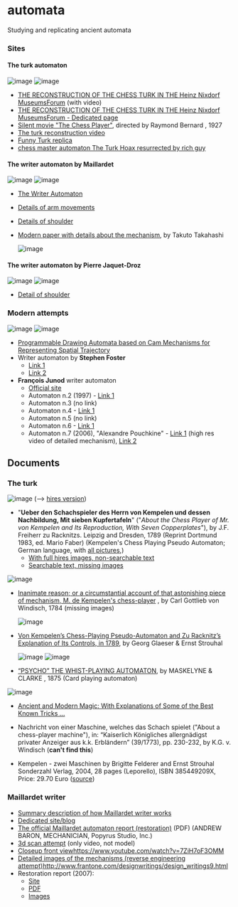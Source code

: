 # automata
Studying and replicating ancient automata


### Sites

#### The turk automaton
![image](https://github.com/jumpjack/automata/assets/1620953/6a9e4a07-4f8c-4838-b4fb-e484e664e693) 
![image](https://github.com/jumpjack/automata/assets/1620953/8509f8f2-4437-4fd2-ae6d-a44a85a83567)  

- [THE RECONSTRUCTION OF THE CHESS TURK IN THE Heinz Nixdorf MuseumsForum](https://www.hnf.de/en/permanent-exhibition/exhibition-areas/the-mechanization-of-information-technology/early-automatons-miracles-of-technology/the-reconstruction-of-the-hnfs-chess-turk.html#:~:text=The%20reconstruction%20of%20the%20Chess,Fromme%20to%20reconstruct%20the%20device.) (with video)
- [THE RECONSTRUCTION OF THE CHESS TURK IN THE Heinz Nixdorf MuseumsForum - Dedicated page](https://www.kwabc.org/en/newsitem/the-turk-at-paderborn-visiting-an-event-on-march-25th-2004.html)
- [Silent movie "The Chess Player"](https://www.youtube.com/watch?v=7W_kQsO6MPc), directed by Raymond Bernard , 1927
- [The turk reconstruction video](https://www.youtube.com/watch?v=RdT4yG8wczQ)
- [Funny Turk replica](https://www.youtube.com/watch?v=4mVtcGDpuy8)
- [chess master automaton The Turk Hoax resurrected by rich guy](https://www.youtube.com/watch?v=lfDDcaewlZU)

 #### The writer automaton by Maillardet
![image](https://github.com/jumpjack/automata/assets/1620953/f7152245-6cc1-44c9-b359-ec7f57a6267e) ![image](https://github.com/jumpjack/automata/assets/1620953/3e2bd9e0-2cf1-44eb-bab1-a7a3bb0e0b97)

- [The Writer Automaton](https://www.youtube.com/watch?v=OehTO9l1Hp8)
- [Details of arm movements](https://youtu.be/zpJEP6O6-Ho?t=54)
- [Details of shoulder](https://www.youtube.com/watch?v=Nx-aU7Lp2-4)
- [Modern paper with details about the mechanism](https://waseda.repo.nii.ac.jp/record/65267/files/Honbun-8739.pdf), by Takuto Takahashi
  
  ![image](https://github.com/jumpjack/automata/assets/1620953/a0cc37d1-7e10-44ca-84e6-405b86fe725c)


#### The writer automaton by Pierre Jaquet-Droz
![image](https://github.com/jumpjack/automata/assets/1620953/722339e9-7631-4c41-a7b4-98353989b154) ![image](https://github.com/jumpjack/automata/assets/1620953/8de5f423-776c-47fa-8dd9-50ecb0a8b4f1)

- [Detail of shoulder](https://aahs.org.au/the-writer/)

### Modern attempts
![image](https://github.com/jumpjack/automata/assets/1620953/411085e3-68b4-4e30-aac4-c9ba2ae13fad)  ![image](https://github.com/jumpjack/automata/assets/1620953/20756f67-3cdf-4525-9293-3e7bdaa76752)

- [Programmable Drawing Automata based on Cam Mechanisms for Representing Spatial Trajectory](https://www.youtube.com/watch?v=7BnBH7b16rk)
- Writer automaton by **Stephen Foster**
    - [Link 1](https://www.youtube.com/watch?v=8-rjznqllSY)
    - [Link 2](https://www.youtube.com/watch?v=WDRi230FLBc)
- **François Junod** writer automaton
   - [Official site](http://www.francoisjunod.com/)
   - Automaton n.2 (1997) - [Link 1](https://www.youtube.com/watch?v=2TELJIK96j8)
   - Automaton n.3 (no link)
   - Automaton n.4 - [Link 1](https://www.youtube.com/watch?v=-vQg0jtfHw0)
   - Automaton n.5 (no link)
   - Automaton n.6 - [Link 1](https://www.youtube.com/watch?v=Y30MmDqYBAw)
   - Automaton n.7 (2006), "Alexandre Pouchkine" - [Link 1](https://www.youtube.com/watch?v=ivIHcHwR6b0) (high res video of detailed mechanism), [Link 2](https://www.youtube.com/watch?v=FQM9JzHbCdw)

## Documents

### The turk
![image](https://github.com/jumpjack/automata/assets/1620953/b5ba5ee6-e29e-469a-8580-7df105f992eb)  (--> [hires version](https://www.digi-hub.de/viewer/!image/BV041097321/67/))

- "**Ueber den Schachspieler des Herrn von Kempelen und dessen Nachbildung,  Mit sieben Kupfertafeln**"  ("*About the Chess Player of Mr. von Kempelen and Its Reproduction, With Seven Copperplates*"), by J.F. Freiherr zu Racknitzs. Leipzig and Dresden, 1789 (Reprint Dortmund 1983, ed. Mario Faber) (Kempelen's Chess Playing Pseudo Automaton; German language, with [all pictures](https://www.digi-hub.de/viewer/api/v1/records/BV041097321/sections/LOG_0011/pdf/),) 
    - [With full hires images, non-searchable text](https://www.digi-hub.de/viewer/thumbs/BV041097321/1/)
    - [Searchable text, missing images](https://babel.hathitrust.org/cgi/pt?id=hvd.hn5r4k&seq=57&view=thumb)
 
      
![image](https://github.com/jumpjack/automata/assets/1620953/a2f78a2c-fa48-43d7-b2a4-de3823f9c7f9)

- [Inanimate reason; or a circumstantial account of that astonishing piece of mechanism, M. de Kempelen's chess-player](https://archive.org/details/bim_eighteenth-century_briefe-uber-den-schachs_windisch-carl-gottlieb-_1784/mode/1up)  , by Carl Gottlieb von Windisch, 1784 (missing images)
  

  ![image](https://github.com/jumpjack/automata/assets/1620953/0e7f13a2-9528-4c63-8d99-2cc6139d9572)

- [Von Kempelen’s Chess-Playing Pseudo-Automaton and Zu Racknitz’s Explanation of Its Controls, in 1789](https://archive.org/details/kempelens-chess-playing-pseudo-automaton), by Georg Glaeser & Ernst Strouhal


  ![image](https://github.com/jumpjack/automata/assets/1620953/e6032f4b-cf50-4c84-a1c9-2b72f3880902)  ![image](https://github.com/jumpjack/automata/assets/1620953/9562f852-a70f-4f01-ac88-e11024124372)


-  [“PSYCHO” THE WHIST-PLAYING AUTOMATON](https://cyberneticzoo.com/not-quite-robots/1875-psycho-the-whist-playing-automaton-maskelyne-clarke-british/), by MASKELYNE & CLARKE , 1875  (Card playing automaton)


![image](https://github.com/jumpjack/automata/assets/1620953/ddd366c9-f5f4-4003-bab7-5fbc0d91d86d)

- [Ancient and Modern Magic: With Explanations of Some of the Best Known Tricks ...](https://books.google.it/books?id=F0MCAAAAQAAJ&pg=PA58&dq=psycho+MASKELYNE&hl=it&newbks=1&newbks_redir=0&sa=X&ved=2ahUKEwiejfCcofiCAxV_hP0HHcmJBQc4ChDoAXoECAQQAg#v=onepage&q&f=false) 

  
-  Nachricht von einer Maschine, welches das Schach spielet ("About a chess-player machine"), in: “Kaiserlich Königliches allergnädigst privater Anzeiger aus k.k. Erbländern” (39/1773), pp. 230-232, by K.G. v. Windisch  (**can't find this**)

-  Kempelen - zwei Maschinen by Brigitte Felderer and Ernst Strouhal Sonderzahl Verlag, 2004, 28 pages (Leporello), ISBN 385449209X, Price: 29.70 Euro  ([source](https://www.kwabc.org/en/newsitem/the-turk-at-paderborn-visiting-an-event-on-march-25th-2004.html))

### Maillardet writer

- [Summary description of how Maillardet writer works](https://archive.nytimes.com/www.nytimes.com/interactive/2011/12/26/science/mechanical-memory.html)
- [Dedicated site/blog](https://maillardetautomaton.com/)
- [The official Maillardet automaton report (restoration)](https://www.popyrus.com/hugo/automaton_report.pdf)  (PDF) (ANDREW BARON, MECHANICIAN, Popyrus Studio, Inc.)
- [3d scan attempt](youtube.com/watch?v=idA7FkgzWnU) (only video, not model)
- [Closeup front view](https://www.youtube.com/watch?v=7ZiH7oF3OMM)https://www.youtube.com/watch?v=7ZiH7oF3OMM
- [Detailed images of the mechanisms (reverse engineering attempt)](http://www.frantone.com/designwritings/design_writings9.html)http://www.frantone.com/designwritings/design_writings9.html
- Restoration report (2007):
    - [Site](https://www.popyrus.com/hugo/report.html)
    - [PDF](https://www.popyrus.com/hugo/automaton_report.pdf)
    - [Images](https://www.popyrus.com/hugo/reportimages.html)
